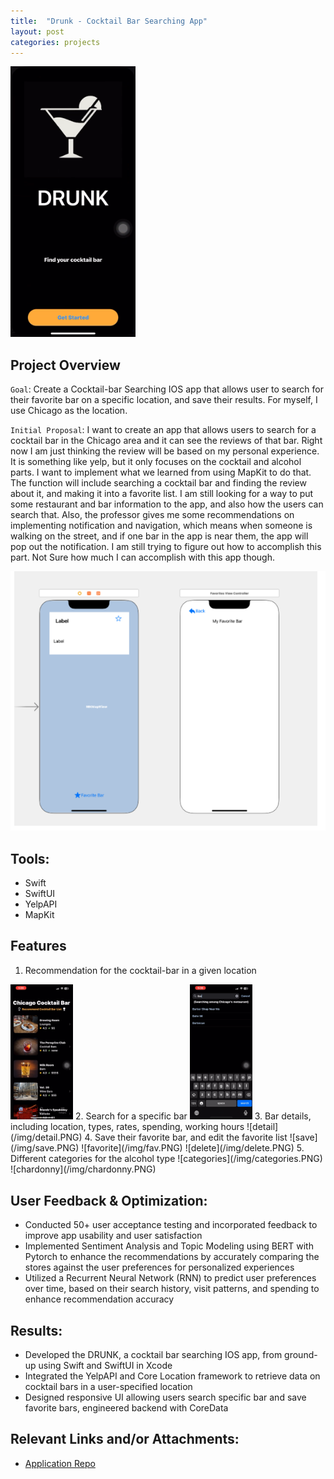 ```yaml
---
title:  "Drunk - Cocktail Bar Searching App"
layout: post
categories: projects
---
```


<img src="/img/drunk.PNG" alt="drunk" width="200" height="auto">
  <!-- Replace with an actual image from the project if available -->



## Project Overview

`Goal`: Create a Cocktail-bar Searching IOS app that allows user to search for their favorite bar on a specific location, and save their results. For myself, I use Chicago as the location.

`Initial Proposal`: I want to create an app that allows users to search for a cocktail bar in the Chicago area and it can see the reviews of that bar. Right now I am just thinking the review will be based on my personal experience. It is something like yelp, but it only focuses on the cocktail and alcohol parts. I want to implement what we learned from using MapKit to do that. The function will include searching a cocktail bar and finding the review about it, and making it into a favorite list. I am still looking for a way to put some restaurant and bar information to the app, and also how the users can search that. Also, the professor gives me some recommendations on implementing notification and navigation, which means when someone is walking on the street, and if one bar in the app is near them, the app will pop out the notification. I am still trying to figure out how to accomplish this part. Not Sure how much I can accomplish with this app though.

![proposal](/img/proposal.png)


## Tools:

- Swift
- SwiftUI
- YelpAPI
- MapKit

## Features
1. Recommendation for the cocktail-bar in a given location
<img src="/img/recommend.PNG" alt="recommendation" width="100" height="auto">
2. Search for a specific bar 
<img src="/img/search.PNG" alt="search" width="100" height="auto">
3. Bar details, including location, types, rates, spending, working hours
![detail](/img/detail.PNG)
4. Save their favorite bar, and edit the favorite list
![save](/img/save.PNG)
![favorite](/img/fav.PNG)
![delete](/img/delete.PNG)
5. Different categories for the alcohol type 
![categories](/img/categories.PNG)
![chardonny](/img/chardonny.PNG)

## User Feedback & Optimization:

- Conducted 50+ user acceptance testing and incorporated feedback to improve app usability and user satisfaction
- Implemented Sentiment Analysis and Topic Modeling using BERT with Pytorch to enhance the recommendations by accurately comparing the stores against the user preferences for personalized experiences
- Utilized a Recurrent Neural Network (RNN) to predict user preferences over time, based on their search history, visit patterns, and spending to enhance recommendation accuracy


## Results:
- Developed the DRUNK, a cocktail bar searching IOS app, from ground-up using Swift and SwiftUI in Xcode
- Integrated the YelpAPI and Core Location framework to retrieve data on cocktail bars in a user-specified location
- Designed responsive UI allowing users search specific bar and save favorite bars, engineered backend with CoreData


## Relevant Links and/or Attachments:

- [Application Repo](https://github.com/uchicago-dsi/2023-reveal-news-osha-injury-app)
